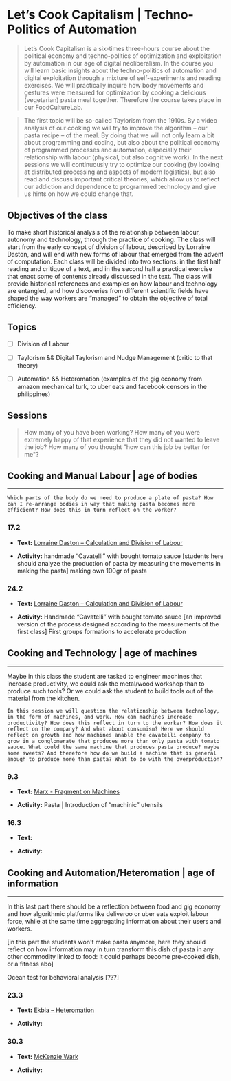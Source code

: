 # Let’s Cook Capitalism | Techno-Politics of Automation

> Let’s Cook Capitalism is a six-times three-hours course about the political economy and techno-politics of optimization and exploitation by automation in our age of digital neoliberalism. In the course you will learn basic insights about the techno-politics of automation and digital exploitation through a mixture of self-experiments and reading exercises. We will practically inquire how body movements and gestures were measured for optimization by cooking a delicious (vegetarian) pasta meal together. Therefore the course takes place in our FoodCultureLab.

> The first topic will be so-called Taylorism from the 1910s. By a video analysis of our cooking we will try to improve the algorithm – our pasta recipe – of the meal. By doing that we will not only learn a bit about programming and coding, but also about the political economy of programmed processes and automation, especially their relationship with labour (physical, but also cognitive work). In the next sessions we will continuously try to optimize our cooking (by looking at distributed processing and aspects of modern logistics), but also read and discuss important critical theories, which allow us to reflect our addiction and dependence to programmed technology and give us hints on how we could change that.

## Objectives of the class
To make short historical analysis of the relationship between labour, autonomy and technology, through the practice of cooking. The class will start from the early concept of division of labour, described by Lorraine Daston, and will end with new forms of labour that emerged from the advent of computation. Each class will be divided into two sections: in the first half reading and critique of a text, and in the second half a practical exercise that enact some of contents already discussed in the text. The class will provide historical references and examples on how labour and technology are entangled, and how discoveries from different scientific fields have shaped the way workers are “managed” to obtain the objective of total efficiency.

## Topics

* [ ] Division of Labour

* [ ] Taylorism && Digital Taylorism and Nudge Management (critic to that theory)

* [ ] Automation && Heteromation (examples of the gig economy from amazon mechanical turk, to uber eats and facebook censors in the philippines)

## __Sessions__

> How many of you have been working? How many of you were extremely happy of that experience that they did not wanted to leave the job? How many of you thought "how can this job be better for me"?

## Cooking and Manual Labour | age of bodies

-------------------------------------------

`Which parts of the body do we need to produce a plate of pasta? How can I re-arrange bodies in way that making pasta becomes more efficient? How does this in turn reflect on the worker?`

### 17.2

* __Text:__ [Lorraine Daston – Calculation and Division of Labour]()

* __Activity:__ handmade “Cavatelli” with bought tomato sauce [students here should analyze the production of pasta by measuring the movements in making the pasta] making own 100gr of pasta

### 24.2

* __Text:__ [Lorraine Daston – Calculation and Division of Labour]()

* __Activity:__
Handmade “Cavatelli” with bought tomato sauce [an improved version of the process designed according to the measurements of the first class]
First groups formations to accelerate production

## Cooking and Technology | age of machines

-------------------------------------------
Maybe in this class the student are tasked to engineer machines that increase productivity, we could ask the metal/wood workshop than to produce such tools? Or we could ask the student to build tools out of the material from the kitchen.

`In this session we will question the relationship between technology, in the form of machines, and work. How can machines increase productivity? How does this reflect in turn to the worker? How does it reflect on the company? And what about consumism? Here we should reflect on growth and how machines anable the cavatelli company to grow in a conglomerate that produces more than only pasta with tomato sauce. What could the same machine that produces pasta produce? maybe some sweets? And therefore how do we build a machine that is general enough to produce more than pasta? What to do with the overproduction?`

### 9.3

* __Text:__ [Marx - Fragment on Machines](http://thenewobjectivity.com/pdf/marx.pdf)

* __Activity:__ Pasta | Introduction of “machinic” utensils

### 16.3

* __Text:__

* __Activity:__

## Cooking and Automation/Heteromation | age of information

-------------------------------------------
In this last part there should be a reflection between food and gig economy and how algorithmic platforms like deliveroo or uber eats exploit labour force, while at the same time aggregating information about their users and workers.

[in this part the students won't make pasta anymore, here they should reflect on how information may in turn transform this dish of pasta in any other commodity linked to food: it could perhaps become pre-cooked dish, or a fitness abo]

Ocean test for behavioral analysis [???]

### 23.3

* __Text:__ [Ekbia – Heteromation]()

* __Activity:__

### 30.3

* __Text:__ [McKenzie Wark]()

* __Activity:__

